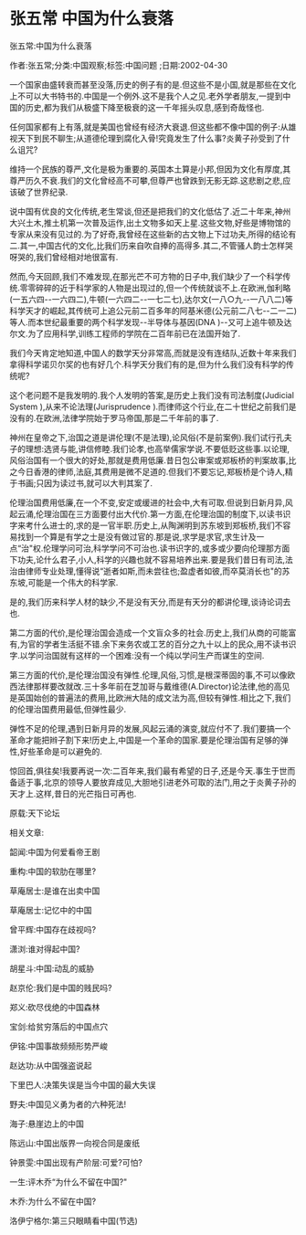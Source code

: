 # 张五常  中国为什么衰落    
    
张五常:中国为什么衰落    
作者:张五常;分类:中国观察;标签:中国问题 ;日期:2002-04-30    
一个国家由盛转衰而甚至没落,历史的例子有的是.但这些不是小国,就是那些在文化上不可以大书特书的.中国是一个例外.这不是我个人之见.老外学者朋友,一提到中国的历史,都为我们从极盛下降至极衰的这一千年摇头叹息,感到奇哉怪也.    
任何国家都有上有落,就是美国也曾经有经济大衰退.但这些都不像中国的例子:从雄视天下到民不聊生;从道德伦理到腐化入骨!究竟发生了什么事?炎黄子孙受到了什么诅咒?    
维持一个民族的尊严,文化是极为重要的.英国本土算是小邦,但因为文化有厚度,其尊严历久不衰.我们的文化曾经高不可攀,但尊严也曾跌到无影无踪.这悲剧之悲,应该破了世界纪录.    
说中国有优良的文化传统,老生常谈,但还是把我们的文化低估了.近二十年来,神州大兴土木,推土机第一次普及运作,出土文物多如天上星.这些文物,好些是博物馆的专家从来没有见过的.为了好奇,我曾经在这些新的古文物上下过功夫,所得的结论有二.其一,中国古代的文化,比我们历来自吹自捧的高得多.其二,不管骚人韵士怎样哭呀哭的,我们曾经相对地很富有.    
然而,今天回顾,我们不难发现,在那光芒不可方物的日子中,我们缺少了一个科学传统.零零碎碎的近于科学家的人物是出现过的,但一个传统就谈不上.在欧洲,伽利略(一五六四--一六四二),牛顿(一六四二--一七二七),达尔文(一八○九--一八八二)等科学天才的崛起,其传统可上追公元前二百多年的阿基米德(公元前二八七--二一二)等人.而本世纪最重要的两个科学发现--半导体与基因(DNA )--又可上追牛顿及达尔文.为了应用科学,训练工程师的学院在二百年前已在法国开始了.    
我们今天肯定地知道,中国人的数学天分非常高,而就是没有连结队,近数十年来我们拿得科学诺贝尔奖的也有好几个.科学天分我们有的是,但为什么我们没有科学的传统呢?    
这个老问题不是我发明的.我个人发明的答案,是历史上我们没有司法制度(Judicial System ),从来不论法理(Jurisprudence ).而律师这个行业,在二十世纪之前我们是没有的.在欧洲,法律学院始于罗马帝国,那是二千年前的事了.    
神州在皇帝之下,治国之道是讲伦理(不是法理),论风俗(不是前案例).我们试行孔夫子的理想:选贤与能,讲信修睦.我们论孝,也高举儒家学说.不要低贬这些事.以论理,风俗治国有一个很大的好处,那就是费用低廉.昔日包公审案或郑板桥的判案故事,比之今日香港的律师,法庭,其费用是微不足道的.但我们不要忘记,郑板桥是个诗人,精于书画;只因为读过书,就可以大判其案了.    
伦理治国费用低廉,在一个不变,安定或缓进的社会中,大有可取.但说到日新月异,风起云涌,伦理治国在三方面要付出大代价.第一方面,在伦理治国的制度下,以读书识字来考什么进士的,求的是一官半职.历史上,从陶渊明到苏东坡到郑板桥,我们不容易找到一个算是有学之士是没有做过官的.那是说,求学是求官,求生计及一点“治"权.伦理学问可治,科学学问不可治也.读书识字的,或多或少要向伦理那方面下功夫,论什么君子,小人,科学的兴趣也就不容易培养出来.要是我们昔日有司法,法治由律师专业处理,懂得说“逝者如斯,而未尝往也;盈虚者如彼,而卒莫消长也"的苏东坡,可能是一个伟大的科学家.    
是的,我们历来科学人材的缺少,不是没有天分,而是有天分的都讲伦理,谈诗论词去也.    
第二方面的代价,是伦理治国会造成一个文盲众多的社会.历史上,我们从商的可能富有,为官的学者生活挺不错.余下来务农或工艺的百分之九十以上的民众,用不读书识字.以学问治国就有这样的一个困难:没有一个纯以学问生产而谋生的空间.    
第三方面的代价,是伦理治国没有弹性.伦理,风俗,习惯,是根深蒂固的事,不可以像欧西法律那样要改就改.三十多年前在芝加哥与戴维德(A.Director)论法律,他的高见是英国始创的普遍法的费用,比欧洲大陆的成文法为高,但较有弹性.相比之下,我们的伦理治国费用最低,但弹性最少.    
弹性不足的伦理,遇到日新月异的发展,风起云涌的演变,就应付不了.我们要搞一个革命才能把辫子割下来!历史上,中国是一个革命的国家.要是伦理治国有足够的弹性,好些革命是可以避免的.    
惊回首,俱往矣!我要再说一次:二百年来,我们最有希望的日子,还是今天.事生于世而备适于事,北京的领导人要放弃成见,大胆地引进老外可取的法门,用之于炎黄子孙的天才上.这样,昔日的光芒指日可再也.    
原载:天下论坛    
    
相关文章:    
韶闻:中国为何爱看帝王剧    
重构:中国的软肋在哪里?    
草庵居士:是谁在出卖中国    
草庵居士:记忆中的中国    
曾平辉:中国存在歧视吗?    
潇浏:谁对得起中国?    
胡星斗:中国:动乱的威胁    
赵京伦:我们是中国的贱民吗?    
郑义:砍尽伐绝的中国森林    
宝剑:给贫穷落后的中国点穴    
伊铭:中国事故频频形势严峻    
赵达功:从中国强盗说起    
下里巴人:决策失误是当今中国的最大失误    
野夫:中国见义勇为者的六种死法!    
海子:悬崖边上的中国    
陈远山:中国出版界一向视合同是废纸    
钟景雯:中国出现有产阶层:可爱?可怕?    
一生:评木乔“为什么不留在中国?"    
木乔:为什么不留在中国?    
洛伊宁格尔:第三只眼睛看中国(节选)